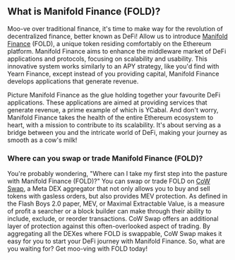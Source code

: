 <h2>What is Manifold Finance (FOLD)?</h2>

<p>Moo-ve over traditional finance, it's time to make way for the revolution of decentralized finance, better known as DeFi! Allow us to introduce <a href="https://manifoldfinance.com" rel="nofollow noopener noreferrer" target="_blank">Manifold Finance</a> (FOLD), a unique token residing comfortably on the Ethereum platform. Manifold Finance aims to enhance the middleware market of DeFi applications and protocols, focusing on scalability and usability. This innovative system works similarly to an APY strategy, like you'd find with Yearn Finance, except instead of you providing capital, Manifold Finance develops applications that generate revenue.</p>

<p>Picture Manifold Finance as the glue holding together your favourite DeFi applications. These applications are aimed at providing services that generate revenue, a prime example of which is YCabal. And don't worry, Manifold Finance takes the health of the entire Ethereum ecosystem to heart, with a mission to contribute to its scalability. It's about serving as a bridge between you and the intricate world of DeFi, making your journey as smooth as a cow's milk!</p>

<h3>Where can you swap or trade Manifold Finance (FOLD)?</h3>

<p>You're probably wondering, "Where can I take my first step into the pasture with Manifold Finance (FOLD)?" You can swap or trade FOLD on <a href="https://swap.cow.fi/" rel="noopener" target="_blank">CoW Swap</a>, a Meta DEX aggregator that not only allows you to buy and sell tokens with gasless orders, but also provides MEV protection. As defined in the Flash Boys 2.0 paper, MEV, or Maximal Extractable Value, is a measure of profit a searcher or a block builder can make through their ability to include, exclude, or reorder transactions. CoW Swap offers an additional layer of protection against this often-overlooked aspect of trading. By aggregating all the DEXes where FOLD is swappable, CoW Swap makes it easy for you to start your DeFi journey with Manifold Finance. So, what are you waiting for? Get moo-ving with FOLD today!</p>
